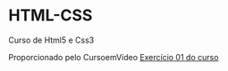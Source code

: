 # HTML-CSS
 Curso de Html5 e Css3

Proporcionado pelo CursoemVídeo
<a href="https://edevnogueira.github.io/HTML-CSS/Exercícios/ex001/index.html"> Exercício 01 do curso </a>